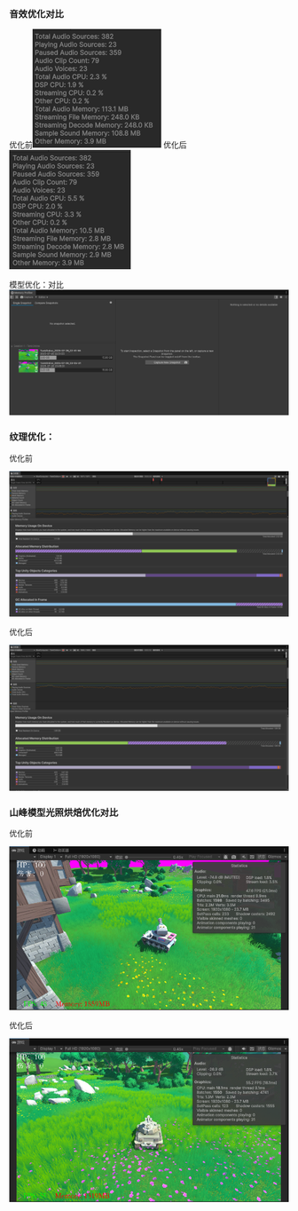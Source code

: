 ### 音效优化对比

优化前![1](./Texture/1.png)
优化后![2](./Texture/2.png)

模型优化：对比
![3](./Texture/3.png)

### 纹理优化：

优化前

![4](./Texture/4.png)

优化后

![5](./Texture/5.png)

### 山峰模型光照烘焙优化对比

优化前

![5](./Texture/6.png)

优化后

![7](./Texture/7.png)

